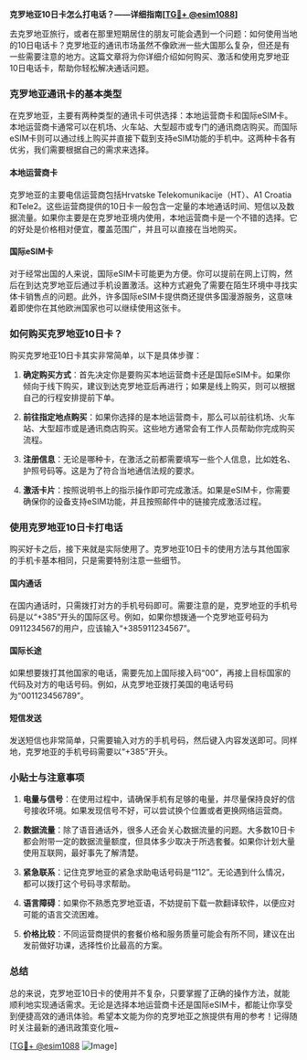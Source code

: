 **克罗地亚10日卡怎么打电话？——详细指南[[TG💪+ @esim1088](https://t.me/s/esim1088)]**

去克罗地亚旅行，或者在那里短期居住的朋友可能会遇到一个问题：如何使用当地的10日电话卡？克罗地亚的通讯市场虽然不像欧洲一些大国那么复杂，但还是有一些需要注意的地方。这篇文章将为你详细介绍如何购买、激活和使用克罗地亚10日电话卡，帮助你轻松解决通话问题。

### 克罗地亚通讯卡的基本类型

在克罗地亚，主要有两种类型的通讯卡可供选择：本地运营商卡和国际eSIM卡。本地运营商卡通常可以在机场、火车站、大型超市或专门的通讯商店购买。而国际eSIM卡则可以通过线上购买并直接下载到支持eSIM功能的手机中。这两种卡各有优劣，我们需要根据自己的需求来选择。

#### 本地运营商卡

克罗地亚的主要电信运营商包括Hrvatske Telekomunikacije（HT）、A1 Croatia和Tele2。这些运营商提供的10日卡一般包含一定量的本地通话时间、短信以及数据流量。如果你主要是在克罗地亚境内使用，本地运营商卡是一个不错的选择。它的好处是价格相对便宜，覆盖范围广，并且可以直接在当地购买。

#### 国际eSIM卡

对于经常出国的人来说，国际eSIM卡可能更为方便。你可以提前在网上订购，然后在到达克罗地亚后通过手机设置激活。这种方式避免了需要在陌生环境中寻找实体卡销售点的问题。此外，许多国际eSIM卡提供商还提供多国漫游服务，这意味着即使你在其他欧洲国家也可以继续使用这张卡。

### 如何购买克罗地亚10日卡？

购买克罗地亚10日卡其实非常简单，以下是具体步骤：

1. **确定购买方式**：首先决定你是要购买本地运营商卡还是国际eSIM卡。如果你倾向于线下购买，建议到达克罗地亚后再进行；如果是线上购买，则可以根据自己的行程安排提前下单。
   
2. **前往指定地点购买**：如果你选择的是本地运营商卡，那么可以前往机场、火车站、大型超市或是通讯商店购买。这些地方通常会有工作人员帮助你完成购买流程。

3. **注册信息**：无论是哪种卡，在激活之前都需要填写一些个人信息，比如姓名、护照号码等。这是为了符合当地通信法规的要求。

4. **激活卡片**：按照说明书上的指示操作即可完成激活。如果是eSIM卡，你需要确保你的设备支持eSIM功能，并且按照邮件中的链接完成激活过程。

### 使用克罗地亚10日卡打电话

购买好卡之后，接下来就是实际使用了。克罗地亚10日卡的使用方法与其他国家的手机卡基本相同，只是需要特别注意一些细节。

#### 国内通话

在国内通话时，只需拨打对方的手机号码即可。需要注意的是，克罗地亚的手机号码是以“+385”开头的国际区号。例如，如果你想拨通一个克罗地亚号码为0911234567的用户，应该输入“+385911234567”。

#### 国际长途

如果想要拨打其他国家的电话，需要先加上国际接入码“00”，再接上目标国家的代码及对方的电话号码。例如，从克罗地亚拨打美国的电话号码为“001123456789”。

#### 短信发送

发送短信也非常简单，只需要输入对方的手机号码，然后键入内容发送即可。同样地，克罗地亚的手机号码需要以“+385”开头。

### 小贴士与注意事项

1. **电量与信号**：在使用过程中，请确保手机有足够的电量，并尽量保持良好的信号接收环境。如果发现信号不好，可以尝试换个位置或者更换网络运营商。

2. **数据流量**：除了语音通话外，很多人还会关心数据流量的问题。大多数10日卡都会附带一定的数据流量额度，但具体多少取决于所选套餐。如果你计划大量使用互联网，最好事先了解清楚。

3. **紧急联系**：记住克罗地亚的紧急求助电话号码是“112”。无论遇到什么情况，都可以拨打这个号码寻求帮助。

4. **语言障碍**：如果你不熟悉克罗地亚语，不妨提前下载一款翻译软件，以便应对可能的语言交流困难。

5. **价格比较**：不同运营商提供的套餐价格和服务质量可能会有所不同，建议在出发前做好功课，选择性价比最高的方案。

### 总结

总的来说，克罗地亚10日卡的使用并不复杂，只要掌握了正确的操作方法，就能顺利地实现通话需求。无论是选择本地运营商卡还是国际eSIM卡，都能让你享受到便捷高效的通讯体验。希望本文能为你的克罗地亚之旅提供有用的参考！记得随时关注最新的通讯政策变化哦~

[[TG💪+ @esim1088](https://t.me/s/esim1088) ![Image](https://i.postimg.cc/4NQfJmqS/Snipaste-2025-05-13-00-14-12.png)]